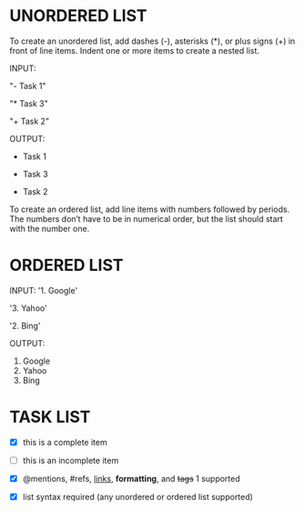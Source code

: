 # UNORDERED LIST

To create an unordered list, add dashes (-), asterisks (*), or plus signs (+) in front of line items. Indent one or more items to create a nested list.

INPUT:

"- Task 1"

"* Task 3"

"+ Task 2"

OUTPUT:

- Task 1
* Task 3
+ Task 2
  
 To create an ordered list, add line items with numbers followed by periods. The numbers don’t have to be in numerical order, but the list should start with the number one.

# ORDERED LIST

INPUT:
'1. Google'

'3. Yahoo' 

'2. Bing'
    
OUTPUT:    
1. Google
2. Yahoo 
3. Bing 
   
 
# TASK LIST

- [x] this is a complete item
- [ ] this is an incomplete item
- [x] @mentions, #refs, [links](),
**formatting**, and <del>tags</del> 1
supported
- [x] list syntax required (any
unordered or ordered list
supported)



